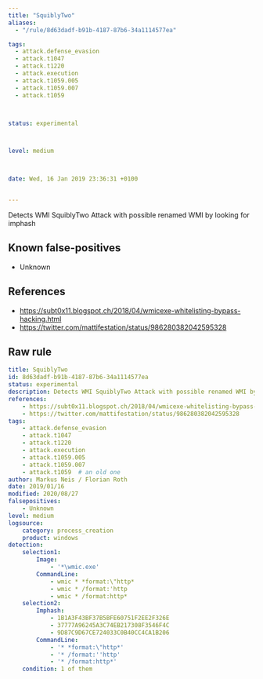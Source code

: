 ```yaml
---
title: "SquiblyTwo"
aliases:
  - "/rule/8d63dadf-b91b-4187-87b6-34a1114577ea"

tags:
  - attack.defense_evasion
  - attack.t1047
  - attack.t1220
  - attack.execution
  - attack.t1059.005
  - attack.t1059.007
  - attack.t1059



status: experimental



level: medium



date: Wed, 16 Jan 2019 23:36:31 +0100


---
```


Detects WMI SquiblyTwo Attack with possible renamed WMI by looking for imphash

<!--more-->


## Known false-positives

* Unknown



## References

* https://subt0x11.blogspot.ch/2018/04/wmicexe-whitelisting-bypass-hacking.html
* https://twitter.com/mattifestation/status/986280382042595328


## Raw rule
```yaml
title: SquiblyTwo
id: 8d63dadf-b91b-4187-87b6-34a1114577ea
status: experimental
description: Detects WMI SquiblyTwo Attack with possible renamed WMI by looking for imphash
references:
    - https://subt0x11.blogspot.ch/2018/04/wmicexe-whitelisting-bypass-hacking.html
    - https://twitter.com/mattifestation/status/986280382042595328
tags:
    - attack.defense_evasion
    - attack.t1047
    - attack.t1220
    - attack.execution
    - attack.t1059.005
    - attack.t1059.007
    - attack.t1059  # an old one
author: Markus Neis / Florian Roth
date: 2019/01/16
modified: 2020/08/27
falsepositives:
    - Unknown
level: medium
logsource:
    category: process_creation
    product: windows
detection:
    selection1:
        Image:
            - '*\wmic.exe'
        CommandLine:
            - wmic * *format:\"http*
            - wmic * /format:'http
            - wmic * /format:http*
    selection2:
        Imphash:
            - 1B1A3F43BF37B5BFE60751F2EE2F326E
            - 37777A96245A3C74EB217308F3546F4C
            - 9D87C9D67CE724033C0B40CC4CA1B206
        CommandLine:
            - '* *format:\"http*'
            - '* /format:''http'
            - '* /format:http*'
    condition: 1 of them

```
